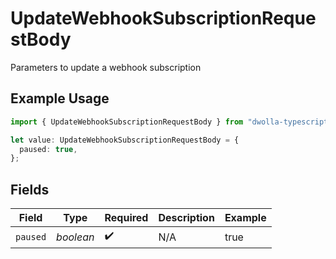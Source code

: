 # UpdateWebhookSubscriptionRequestBody

Parameters to update a webhook subscription

## Example Usage

```typescript
import { UpdateWebhookSubscriptionRequestBody } from "dwolla-typescript/models/operations";

let value: UpdateWebhookSubscriptionRequestBody = {
  paused: true,
};
```

## Fields

| Field              | Type               | Required           | Description        | Example            |
| ------------------ | ------------------ | ------------------ | ------------------ | ------------------ |
| `paused`           | *boolean*          | :heavy_check_mark: | N/A                | true               |
